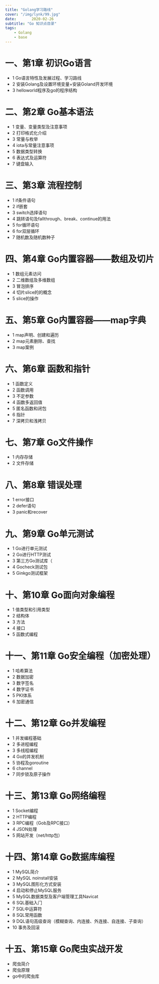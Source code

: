 ```yaml
---
title: "Golang学习路线"
cover: "/img/lynk/99.jpg"
date:       2020-02-26
subtitle: "Go 知识点目录"
tags:
	- Golang
	- base
---
```









# ⼀、第1章 初识Go语⾔
- 1 Go语⾔特性及发展过程、学习路线
- 2 安装Golang及设置环境变量+安装Goland开发环境
- 3 helloworld程序及go的程序结构
# ⼆、第2章 Go基本语法
- 1 变量、变量类型及注意事项
- 2 打印格式化介绍
- 3 常量与枚举
- 4 iota与常量注意事项
- 5 数据类型转换
- 6 表达式及运算符
- 7 键盘输⼊
# 三、第3章 流程控制
- 1 if条件语句
- 2 if嵌套
- 3 switch选择语句
- 4 跳转语句及fallthrough、break、continue的⽤法
- 5 for循环语句
- 6 for双层循环
- 7 随机数及随机数种⼦
# 四、第4章 Go内置容器——数组及切⽚
- 1 数组元素访问
- 2 ⼆维数组及多维数组
- 3 冒泡排序
- 4 切⽚slice的的概念
- 5 slice的操作
# 五、第5章 Go内置容器——map字典
- 1 map声明、创建和遍历
- 2 map元素删除、查找
- 3 map案例
# 六、第6章 函数和指针
- 1 函数定义
- 2 函数调⽤
- 3 不定参数
- 4 函数多返回值
- 5 匿名函数和闭包
- 6 指针
- 7 深拷⻉和浅拷⻉
# 七、第7章 Go⽂件操作
- 1 内存存储
- 2 ⽂件存储
# ⼋、第8章 错误处理
- 1 error接⼝
- 2 defer语句
- 3 panic和recover
# 九、第9章 Go单元测试
- 1 Go进⾏单元测试
- 2 Go进⾏HTTP测试
- 3 第三⽅Go测试库（
- 4 Gocheck测试包
- 5 Ginkgo测试框架
# ⼗、第10章 Go⾯向对象编程
- 1 值类型和引⽤类型
- 2 结构体
- 3 ⽅法
- 4 接⼝
- 5 函数式编程
# ⼗⼀、第11章 Go安全编程（加密处理）
- 1 哈希算法
- 2 数据加密
- 3 数字签名
- 4 数字证书
- 5 PKI体系
- 6 加密通信
# ⼗⼆、第12章 Go并发编程
- 1 并发编程基础
- 2 多进程编程
- 3 多线程编程
- 4 Go的并发机制
- 5 协程及goroutine
- 6 channel
- 7 同步锁及原⼦操作
# ⼗三、第13章 Go⽹络编程
- 1 Socket编程
- 2 HTTP编程
- 3 RPC编程（Gob及RPC接⼝）
- 4 JSON处理
- 5 ⽹站开发（net/http包）
# ⼗四、第14章 Go数据库编程
- 1 MySQL简介
- 2 MySQL noinstall安装
- 3 MySQL图形化⽅式安装
- 4 启动和停⽌MySQL服务
- 5 MySQL数据类型及客户端管理⼯具Navicat
- 6 SQL基础⼊⻔
- 7 SQL中运算符
- 8 SQL常⽤函数
- 9 DQL语句⾼级查询（模糊查询、内连接、外连接、⾃连接、⼦查询）
- 10 事务及回滚
# ⼗五、第15章 Go爬⾍实战开发
- 爬虫简介
- 爬虫原理
- go中的爬虫库